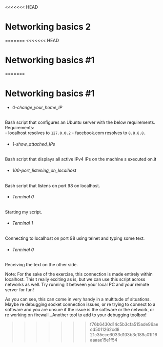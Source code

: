 <<<<<<< HEAD
# Networking basics 2
=======
<<<<<<< HEAD
# Networking basics #1
=======
# Networking basics #1

- ###### 0-change_your_home_IP
Bash script that configures an Ubuntu server with the below requirements.<br>
Requirements: <br>
	      - localhost resolves to `127.0.0.2`
	      - facebook.com resolves to `8.8.8.8.`

- ###### 1-show_attached_IPs
Bash script that displays all active IPv4 IPs on the machine s executed on.it

- ###### 100-port_listening_on_localhost
Bash script that listens on port 98 on localhost.</br>
- ###### Terminal 0
Starting my script.</br>
- ###### Terminal 1
Connecting to localhost on port 98 using telnet and typing some text.
- ###### Terminal 0
Receiving the text on the other side.

Note: For the sake of the exercise, this connection is made entirely within localhost. This t really exciting as is, but we can use this script across networks as well. Try running it between your local PC and your remote server for fun!

As you can see, this can come in very handy in a multitude of situations. Maybe re debugging socket connection issues, or re trying to connect to a software and you are unsure if the issue is the software or the network, or re working on firewall...Another tool to add to your debugging toolbox!
>>>>>>> f76b6430d14c5b3cfa515ade96aecd5011262cd8
>>>>>>> 21c35ece6033d103b3c189a01f16aaaae15e1f54
